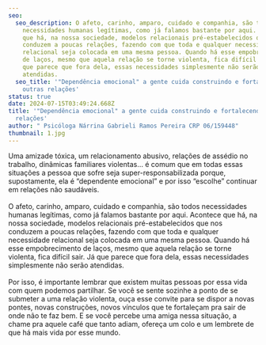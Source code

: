 ```yaml
---
seo:
  seo_description: O afeto, carinho, amparo, cuidado e companhia, são todos
    necessidades humanas legítimas, como já falamos bastante por aqui. Acontece
    que há, na nossa sociedade, modelos relacionais pré-estabelecidos que nos
    conduzem a poucas relações, fazendo com que toda e qualquer necessidade
    relacional seja colocada em uma mesma pessoa. Quando há esse empobrecimento
    de laços, mesmo que aquela relação se torne violenta, fica difícil sair. Já
    que parece que fora dela, essas necessidades simplesmente não serão
    atendidas.
  seo_title: '"Dependência emocional" a gente cuida construindo e fortalecendo
    outras relações'
status: true
date: 2024-07-15T03:49:24.668Z
title: '"Dependência emocional" a gente cuida construindo e fortalecendo outras
  relações'
author: " Psicóloga Nárrina Gabrieli Ramos Pereira CRP 06/159448"
thumbnail: 1.jpg
---
```

<!--StartFragment-->

Uma amizade tóxica, um relacionamento abusivo, relações de assédio no trabalho, dinâmicas familiares violentas… é comum que em todas essas situações a pessoa que sofre seja super-responsabilizada porque, supostamente, ela é “dependente emocional” e por isso “escolhe” continuar em relações não saudáveis.\
\
O afeto, carinho, amparo, cuidado e companhia, são todos necessidades humanas legítimas, como já falamos bastante por aqui. Acontece que há, na nossa sociedade, modelos relacionais pré-estabelecidos que nos conduzem a poucas relações, fazendo com que toda e qualquer necessidade relacional seja colocada em uma mesma pessoa. Quando há esse empobrecimento de laços, mesmo que aquela relação se torne violenta, fica difícil sair. Já que parece que fora dela, essas necessidades simplesmente não serão atendidas.\
\
Por isso, é importante lembrar que existem muitas pessoas por essa vida com quem podemos partilhar. Se você se sente sozinhe a ponto de se submeter a uma relação violenta, ouça esse convite para se dispor a novas pontes, novas construções, novos vínculos que te fortaleçam pra sair de onde não te faz bem. E se você percebe uma amiga nessa situação, a chame pra aquele café que tanto adiam, ofereça um colo e um lembrete de que há mais vida por esse mundo.

<!--EndFragment-->